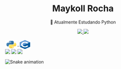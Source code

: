 <p align="center">
 <h1 align="center">Maykoll Rocha</h1>
 <p align="center">🌱 Atualmente Estudando Python</p>
</p>
 
<div align="center">
  <a href="https://github.com/MaykollRocha">
  <img height="180em" src="https://github-readme-stats.vercel.app/api?username=MaykollRocha&show_icons=true&theme=tokyonight&include_all_commits=true&count_private=true"/>
  <img height="180em" src="https://github-readme-stats.vercel.app/api/top-langs/?username=MaykollRocha&layout=compact&langs_count=7&theme=tokyonight"/>
</div>

</div>
<div style="display: inline_block"><br>
  <img align="center" alt="Maykoll-Python" height="30" width="40" src="https://raw.githubusercontent.com/devicons/devicon/master/icons/python/python-original.svg">
  <img align="center" alt="Mateus-C" height="30" width="40" src="https://raw.githubusercontent.com/devicons/devicon/master/icons/c/c-original.svg">
</div>

<div> 
  <a href="https://www.instagram.com/maykollr/" target="_blank"><img src="https://img.shields.io/badge/-Instagram-%23E4405F?style=for-the-badge&logo=instagram&logoColor=white" target="_blank"></a>
  <a href = "mailto:maykol1412@gmail.com"><img src="https://img.shields.io/badge/-Gmail-%23333?style=for-the-badge&logo=gmail&logoColor=white" target="_blank"></a>
  <a href="https://www.linkedin.com/in/maykoll-rocha-a75529206/" target="_blank"><img src="https://img.shields.io/badge/-LinkedIn-%230077B5?style=for-the-badge&logo=linkedin&logoColor=white" target="_blank"></a> 
 
  ![Snake animation](https://github.com/MaykollRocha/MaykollRocha/blob/output/github-contribution-grid-snake.svg)
 
</div>
